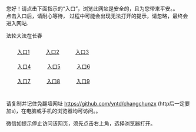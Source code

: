 您好！请点击下面指示的“入口”，浏览此网站是安全的，且为您带来平安。。 <br/>
点击入口后，请耐心等待， 过程中可能会出现无法打开的提示，请忽略，最终会进入网站. </br>

法轮大法在长春<br/>
<div style="padding:10px"><a style="margin:20px" target="_blank" href="https://d249fkez6uyegl.cloudfront.net/2Qpsp?pllpcyq" id="ccLink1" rel="nofollow">入口1</a> <a target="_blank" style="margin:20px" href="https://d1gollgaataisw.cloudfront.net/2Qpsp?fwbdbips" id="ccLink2" rel="nofollow">入口2</a> <a style="margin:20px" target="_blank" href="https://d3vgc3lzvygo2m.cloudfront.net/2Qpsp?xqmiyiv" id="ccLink3" rel="nofollow">入口3</a></div>

<div style="padding:10px" ><a style="margin:20px" target="_blank" href="https://d249fkez6uyegl.cloudfront.net/2Qpsp?pllpcyq" id="ccLink4" rel="nofollow">入口4</a> <a style="margin:20px" href="https://d1gollgaataisw.cloudfront.net/2Qpsp?fwbdbips" target="_blank" id="ccLink5" rel="nofollow">入口5</a> <a style="margin:20px" href="https://d3vgc3lzvygo2m.cloudfront.net/2Qpsp?xqmiyiv" target="_blank" id="ccLink6" rel="nofollow">入口6</a></div>

<div style="padding:10px"><a style="margin:20px" target="_blank" href="https://d249fkez6uyegl.cloudfront.net/2Qpsp?pllpcyq" id="ccLink7" rel="nofollow">入口7</a> <a style="margin:20px" href="https://d1gollgaataisw.cloudfront.net/2Qpsp?fwbdbips" target="_blank" id="ccLink8" rel="nofollow">入口8</a> <a style="margin:20px" target="_blank" href="https://d3vgc3lzvygo2m.cloudfront.net/2Qpsp?xqmiyiv" id="ccLink9" rel="nofollow">入口9</a></div>

<br/>



请复制并记住免翻墙网址 https://github.com/yntd/changchunzx (http后一定要加s)，在电脑或手机的浏览器均可访问。。<br/>

微信如提示停止访问该网页，须先点击右上角，选择浏览器打开。
